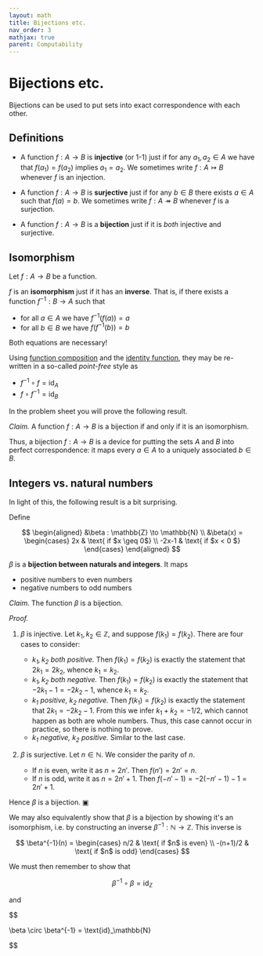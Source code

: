 ```yaml
---
layout: math
title: Bijections etc.
nav_order: 3
mathjax: true
parent: Computability
---
```


# Bijections etc.

Bijections can be used to put sets into exact correspondence with each other.

## Definitions

* A function $f : A \to B$ is __injective__ (or 1-1) just if for any $a_1, a_2
  \in A$ we have that $f(a_1) = f(a_2)$ implies $a_1 = a_2$. We sometimes write
  $f : A \rightarrowtail B$ whenever $f$ is an injection.

* A function $f : A \to B$ is __surjective__ just if for any $b \in B$ there
  exists $a \in A$ such that $f(a) = b$. We sometimes write $f : A
  \twoheadrightarrow B$ whenever $f$ is a surjection.

* A function $f : A \to B$ is a __bijection__ just if it is _both_ injective and
  surjective.

## Isomorphism

Let $f : A \to B$ be a function.

$f$ is an __isomorphism__ just if it has an __inverse__. That is, if there exists a function $f^{-1} : B \to A$
such that
* for all $a \in A$ we have $f^{-1}(f(a)) = a$
* for all $b \in B$ we have $f(f^{-1}(b)) = b$

Both equations are necessary!

Using [function
composition](https://uob-coms20007.github.io/reference/prereqs/functions.html#composition)
and the [identity
function](https://uob-coms20007.github.io/reference/prereqs/functions.html#identity-function),
they may be re-written in a so-called _point-free_ style as
* $f^{-1} \circ f = \textsf{id}_A$
* $f \circ f^{-1} = \textsf{id}_B$

In the problem sheet you will prove the following result.

*Claim.* A function $f : A \to B$ is a bijection if and only if it is an
isomorphism.

Thus, a bijection $f : A \to B$ is a device for putting the sets $A$ and $B$
into perfect correspondence: it maps every $a \in A$ to a uniquely associated
$b \in B$. 
## Integers vs. natural numbers

In light of this, the following result is a bit surprising.

Define

$$
\begin{aligned}
  &\beta : \mathbb{Z} \to \mathbb{N} \\
  &\beta(x) = \begin{cases}
    2x    & \text{ if $x \geq 0$} \\
    -2x-1 & \text{ if $x < 0 $}
  \end{cases}
\end{aligned}
$$

$\beta$ is a __bijection between naturals and integers__. It maps 
* positive numbers to even numbers
* negative numbers to odd numbers

*Claim.* The function $\beta$ is a bijection.

_Proof._ 

1. $\beta$ is injective. Let $k_1, k_2 \in \mathbb{Z}$, and suppose $f(k_1) = f(k_2)$.
   There are four cases to consider:
   * *$k_1, k_2$ both positive.* Then $f(k_1) = f(k_2)$ is exactly the statement that $2k_1 = 2k_2$, whence $k_1 = k_2$.
   * *$k_1, k_2$ both negative.* Then $f(k_1) = f(k_2)$ is exactly the statement that $-2k_1 - 1 = -2k_2 - 1$, whence $k_1 = k_2$.
   * *$k_1$ positive, $k_2$ negative.* Then $f(k_1) = f(k_2)$ is exactly the statement that $2k_1 = -2k_2 - 1$. From this we infer $k_1 + k_2 = -1/2$, which cannot happen as both are whole numbers. Thus, this case cannot occur in practice, so there is nothing to prove.
   * *$k_1$ negative, $k_2$ positive.* Similar to the last case.

2. $\beta$ is surjective. Let $n \in \mathbb{N}$. We consider the parity of $n$.
   * If $n$ is even, write it as $n = 2n'$. Then $f(n') = 2n' = n$.
   * If $n$ is odd, write it as $n = 2n' + 1$. Then $f(-n' - 1) = -2(-n' - 1) - 1 = 2n' + 1$.

Hence $\beta$ is a bijection. ▣

We may also equivalently show that $\beta$ is a bijection by showing it's an
isomorphism, i.e. by constructing an inverse $\beta^{-1} : \mathbb{N} \to
\mathbb{Z}$. This inverse is

$$
  \beta^{-1}(n) =
    \begin{cases}
      n/2 & \text{ if $n$ is even} \\
      -(n+1)/2 & \text{ if $n$ is odd}
    \end{cases}
$$

We must then remember to show that 

$$
  \beta^{-1} \circ \beta = \text{id}_\mathbb{Z}
$$

and

$$

\beta \circ \beta^{-1} = \text{id}_\mathbb{N}

$$